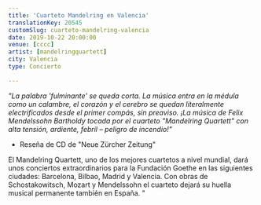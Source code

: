 ```yaml
---
title: 'Cuarteto Mandelring en Valencia'
translationKey: 20545
customSlug: cuarteto-mandelring-valencia
date: 2019-10-22 20:00:00
venue: [cccc]
artist: [mandelringquartett]
city: Valencia
type: Concierto

---
```

<em>"La palabra 'fulminante' se queda corta. La música entra en la médula como un calambre, el corazón y el cerebro se quedan literalmente electrificados desde el primer compás, sin preaviso. ¡La música de Felix Mendelssohn Bartholdy tocada por el cuarteto "Mandelring Quartett" con alta tensión, ardiente, febril – peligro de incendio!"</em>

- Reseña de CD de "Neue Zürcher Zeitung"

El Mandelring Quartett, uno de los mejores cuartetos a nivel mundial, dará unos conciertos extraordinarios para la Fundación Goethe en las siguientes ciudades: Barcelona, Bilbao, Madrid y Valencia. Con obras de Schostakowitsch, Mozart y Mendelssohn el cuarteto dejará su huella musical permanente también en España. "
